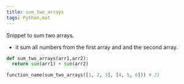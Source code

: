 ```yaml
---
title: sum_two_arrays
tags: Python,mat
---
```


Snippet to sum two arrays.

- it sum all numbers from the first array and and the second array.

```py
def sum_two_arrays(arr1,arr2):
  return sum(arr1) + sum(arr2)
```

```py
function_name(sum_two_arrays([1, 2, 3], [4, 5, 6])) # 21
```
